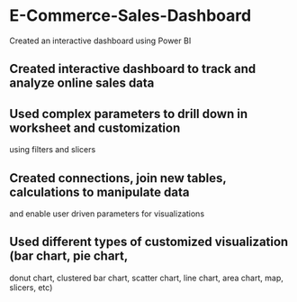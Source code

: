 # E-Commerce-Sales-Dashboard
Created an interactive dashboard using Power BI


## Created interactive dashboard to track and analyze online sales data

## Used complex parameters to drill down in worksheet and customization 
  using filters and slicers
  
## Created connections, join new tables, calculations to manipulate data 
  and enable user driven parameters for visualizations
  
## Used different types of customized visualization (bar chart, pie chart, 
  donut chart, clustered bar chart, scatter chart, line chart, area chart, 
  map, slicers, etc)
